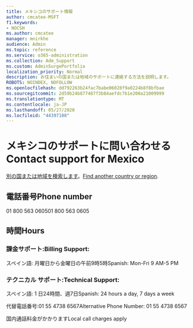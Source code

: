 ```yaml
---
title: メキシコのサポート情報
author: cmcatee-MSFT
f1.keywords:
- NOCSH
ms.author: cmcatee
manager: mnirkhe
audience: Admin
ms.topic: reference
ms.service: o365-administration
ms.collection: Adm_Support
ms.custom: AdminSurgePortfolio
localization_priority: Normal
description: お住まいの国または地域のサポートに連絡する方法を説明します。
ROBOTS: NOINDEX, NOFOLLOW
ms.openlocfilehash: dd792263b24fac7babe06028f9a0224b8f8bfbae
ms.sourcegitcommit: 2d59b24b877487f3b84aefdc7b1e200a21009999
ms.translationtype: MT
ms.contentlocale: ja-JP
ms.lasthandoff: 05/27/2020
ms.locfileid: "44397108"
---
```

# <a name="contact-support-for-mexico"></a><span data-ttu-id="d75ca-103">メキシコのサポートに問い合わせる</span><span class="sxs-lookup"><span data-stu-id="d75ca-103">Contact support for Mexico</span></span>

<span data-ttu-id="d75ca-104">[別の国または地域を検索します](../contact-support-for-business-products.md)。</span><span class="sxs-lookup"><span data-stu-id="d75ca-104">[Find another country or region](../contact-support-for-business-products.md).</span></span>

## <a name="phone-number"></a><span data-ttu-id="d75ca-105">電話番号</span><span class="sxs-lookup"><span data-stu-id="d75ca-105">Phone number</span></span>
<span data-ttu-id="d75ca-106">01 800 563 0605</span><span class="sxs-lookup"><span data-stu-id="d75ca-106">01 800 563 0605</span></span>

## <a name="hours"></a><span data-ttu-id="d75ca-107">時間</span><span class="sxs-lookup"><span data-stu-id="d75ca-107">Hours</span></span>
### <a name="billing-support"></a><span data-ttu-id="d75ca-108">課金サポート:</span><span class="sxs-lookup"><span data-stu-id="d75ca-108">Billing Support:</span></span>

<span data-ttu-id="d75ca-109">スペイン語: 月曜日から金曜日の午前9時5時</span><span class="sxs-lookup"><span data-stu-id="d75ca-109">Spanish: Mon-Fri 9 AM-5 PM</span></span>

### <a name="technical-support"></a><span data-ttu-id="d75ca-110">テクニカル サポート:</span><span class="sxs-lookup"><span data-stu-id="d75ca-110">Technical Support:</span></span>

<span data-ttu-id="d75ca-111">スペイン語: 1 日24時間、週7日</span><span class="sxs-lookup"><span data-stu-id="d75ca-111">Spanish: 24 hours a day, 7 days a week</span></span>

<span data-ttu-id="d75ca-112">代替電話番号:01 55 4738 6567</span><span class="sxs-lookup"><span data-stu-id="d75ca-112">Alternative Phone Number: 01 55 4738 6567</span></span>

<span data-ttu-id="d75ca-113">国内通話料金がかかります</span><span class="sxs-lookup"><span data-stu-id="d75ca-113">Local call charges apply</span></span>
